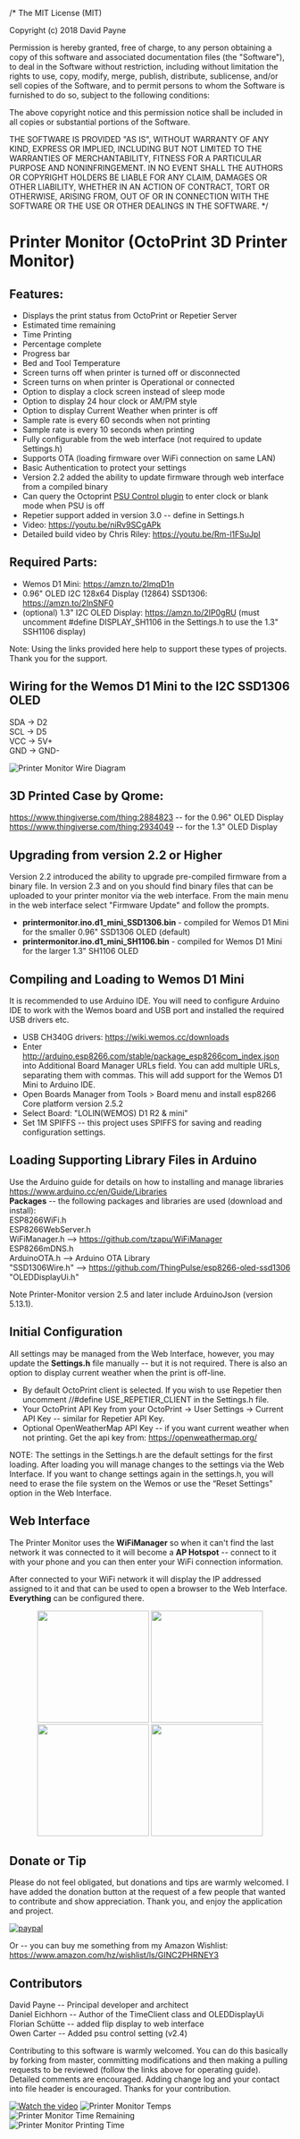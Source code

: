 /* The MIT License (MIT)

Copyright (c) 2018 David Payne

Permission is hereby granted, free of charge, to any person obtaining a copy
of this software and associated documentation files (the "Software"), to deal
in the Software without restriction, including without limitation the rights
to use, copy, modify, merge, publish, distribute, sublicense, and/or sell
copies of the Software, and to permit persons to whom the Software is
furnished to do so, subject to the following conditions:

The above copyright notice and this permission notice shall be included in all
copies or substantial portions of the Software.

THE SOFTWARE IS PROVIDED "AS IS", WITHOUT WARRANTY OF ANY KIND, EXPRESS OR
IMPLIED, INCLUDING BUT NOT LIMITED TO THE WARRANTIES OF MERCHANTABILITY,
FITNESS FOR A PARTICULAR PURPOSE AND NONINFRINGEMENT. IN NO EVENT SHALL THE
AUTHORS OR COPYRIGHT HOLDERS BE LIABLE FOR ANY CLAIM, DAMAGES OR OTHER
LIABILITY, WHETHER IN AN ACTION OF CONTRACT, TORT OR OTHERWISE, ARISING FROM,
OUT OF OR IN CONNECTION WITH THE SOFTWARE OR THE USE OR OTHER DEALINGS IN THE
SOFTWARE.
*/

# Printer Monitor (OctoPrint 3D Printer Monitor)

## Features:
* Displays the print status from OctoPrint or Repetier Server
* Estimated time remaining
* Time Printing
* Percentage complete
* Progress bar
* Bed and Tool Temperature
* Screen turns off when printer is turned off or disconnected
* Screen turns on when printer is Operational or connected
* Option to display a clock screen instead of sleep mode
* Option to display 24 hour clock or AM/PM style
* Option to display Current Weather when printer is off
* Sample rate is every 60 seconds when not printing
* Sample rate is every 10 seconds when printing
* Fully configurable from the web interface (not required to update Settings.h)
* Supports OTA (loading firmware over WiFi connection on same LAN)
* Basic Authentication to protect your settings
* Version 2.2 added the ability to update firmware through web interface from a compiled binary
* Can query the Octoprint [PSU Control plugin](https://plugins.octoprint.org/plugins/psucontrol/) to enter clock or blank mode when PSU is off
* Repetier support added in version 3.0 -- define in Settings.h
* Video: https://youtu.be/niRv9SCgAPk
* Detailed build video by Chris Riley: https://youtu.be/Rm-l1FSuJpI

## Required Parts:
* Wemos D1 Mini: https://amzn.to/2ImqD1n
* 0.96" OLED I2C 128x64 Display (12864) SSD1306:  https://amzn.to/2InSNF0
* (optional) 1.3" I2C OLED Display: https://amzn.to/2IP0gRU (must uncomment #define DISPLAY_SH1106 in the Settings.h to use the 1.3" SSH1106 display)  

Note: Using the links provided here help to support these types of projects. Thank you for the support.  

## Wiring for the Wemos D1 Mini to the I2C SSD1306 OLED
SDA -> D2  
SCL -> D5  
VCC -> 5V+  
GND -> GND-  

![Printer Monitor Wire Diagram](/images/printer_monitor_wiring.jpg)  

## 3D Printed Case by Qrome:  
https://www.thingiverse.com/thing:2884823 -- for the 0.96" OLED Display  
https://www.thingiverse.com/thing:2934049 -- for the 1.3" OLED Display

## Upgrading from version 2.2 or Higher
Version 2.2 introduced the ability to upgrade pre-compiled firmware from a binary file.  In version 2.3 and on you should find binary files that can be uploaded to your printer monitor via the web interface.  From the main menu in the web interface select "Firmware Update" and follow the prompts.
* **printermonitor.ino.d1_mini_SSD1306.bin** - compiled for Wemos D1 Mini for the smaller 0.96" SSD1306 OLED (default)
* **printermonitor.ino.d1_mini_SH1106.bin** - compiled for Wemos D1 Mini for the larger 1.3" SH1106 OLED

## Compiling and Loading to Wemos D1 Mini
It is recommended to use Arduino IDE.  You will need to configure Arduino IDE to work with the Wemos board and USB port and installed the required USB drivers etc.  
* USB CH340G drivers:  https://wiki.wemos.cc/downloads
* Enter http://arduino.esp8266.com/stable/package_esp8266com_index.json into Additional Board Manager URLs field. You can add multiple URLs, separating them with commas.  This will add support for the Wemos D1 Mini to Arduino IDE.
* Open Boards Manager from Tools > Board menu and install esp8266 Core platform version 2.5.2
* Select Board:  "LOLIN(WEMOS) D1 R2 & mini"
* Set 1M SPIFFS -- this project uses SPIFFS for saving and reading configuration settings.

## Loading Supporting Library Files in Arduino
Use the Arduino guide for details on how to installing and manage libraries https://www.arduino.cc/en/Guide/Libraries  
**Packages** -- the following packages and libraries are used (download and install):  
ESP8266WiFi.h  
ESP8266WebServer.h  
WiFiManager.h --> https://github.com/tzapu/WiFiManager  
ESP8266mDNS.h  
ArduinoOTA.h  --> Arduino OTA Library  
"SSD1306Wire.h" --> https://github.com/ThingPulse/esp8266-oled-ssd1306  
"OLEDDisplayUi.h"  

Note Printer-Monitor version 2.5 and later include ArduinoJson (version 5.13.1).   

## Initial Configuration
All settings may be managed from the Web Interface, however, you may update the **Settings.h** file manually -- but it is not required.  There is also an option to display current weather when the print is off-line.  
* By default OctoPrint client is selected.  If you wish to use Repetier then uncomment //#define USE_REPETIER_CLIENT in the Settings.h file.
* Your OctoPrint API Key from your OctoPrint -> User Settings -> Current API Key  -- similar for Repetier API Key.
* Optional OpenWeatherMap API Key -- if you want current weather when not printing.  Get the api key from: https://openweathermap.org/  

NOTE: The settings in the Settings.h are the default settings for the first loading. After loading you will manage changes to the settings via the Web Interface. If you want to change settings again in the settings.h, you will need to erase the file system on the Wemos or use the “Reset Settings” option in the Web Interface.  

## Web Interface
The Printer Monitor uses the **WiFiManager** so when it can't find the last network it was connected to 
it will become a **AP Hotspot** -- connect to it with your phone and you can then enter your WiFi connection information.

After connected to your WiFi network it will display the IP addressed assigned to it and that can be 
used to open a browser to the Web Interface.  **Everything** can be configured there.

<p align="center">
  <img src="/images/shot_01.png" width="200"/>
  <img src="/images/shot_02.png" width="200"/>
  <img src="/images/shot_03.png" width="200"/>
  <img src="/images/shot_04.png" width="200"/>
</p>

## Donate or Tip
Please do not feel obligated, but donations and tips are warmly welcomed.  I have added the donation button at the request of a few people that wanted to contribute and show appreciation.  Thank you, and enjoy the application and project.  

[![paypal](https://www.paypalobjects.com/en_US/i/btn/btn_donateCC_LG.gif)](https://www.paypal.com/cgi-bin/webscr?cmd=_s-xclick&hosted_button_id=6VPMTLASLSKWE)

Or -- you can buy me something from my Amazon Wishlist: https://www.amazon.com/hz/wishlist/ls/GINC2PHRNEY3  

## Contributors
David Payne -- Principal developer and architect  
Daniel Eichhorn -- Author of the TimeClient class and OLEDDisplayUi  
Florian Schütte -- added flip display to web interface  
Owen Carter -- Added psu control setting (v2.4) 

Contributing to this software is warmly welcomed. You can do this basically by
forking from master, committing modifications and then making a pulling requests to be reviewed (follow the links above
for operating guide).  Detailed comments are encouraged.  Adding change log and your contact into file header is encouraged.
Thanks for your contribution.

[![Watch the video](/images/video_print_monitor.png)](https://youtu.be/niRv9SCgAPk)
![Printer Monitor Temps](/images/temperatures.jpg)  
![Printer Monitor Time Remaining](/images/time_remaining.jpg)  
![Printer Monitor Printing Time](/images/printing_time.jpg)
